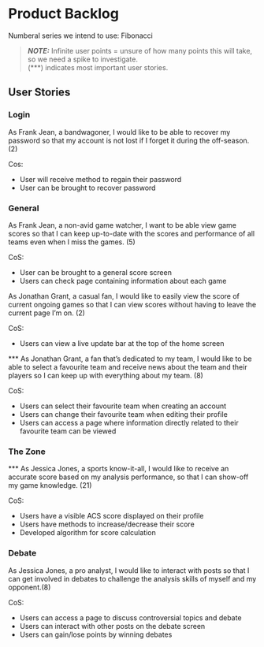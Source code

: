 # Product Backlog
Numberal series we intend to use: Fibonacci

> **_NOTE:_**  Infinite user points = unsure of how many points this will take, so we need a spike to investigate.<br>(\*\*\*) indicates most important user stories.

## User Stories
### Login
As Frank Jean, a bandwagoner, I would like to be able to recover my password so that my account is not lost if I forget it during the off-season. (2)

Cos:
- User will receive method to regain their password
- User can be brought to recover password

### General
As Frank Jean, a non-avid game watcher, I want to be able view game scores so that I can keep up-to-date with the scores and performance of all teams even when I miss the games. (5)

CoS:
- User can be brought to a general score screen 
- Users can check page containing information about each game

As Jonathan Grant, a casual fan, I would like to easily view the score of current ongoing games so that I can view scores without having to leave the current page I’m on. (2)

CoS:
- Users can view a live update bar at the top of the home screen


\*\*\* As Jonathan Grant, a fan that’s dedicated to my team, I would like to be able to select a favourite team and receive news about the team and their players so I can keep up with everything about my team. (8)

CoS:
- Users can select their favourite team when creating an account
- Users can change their favourite team when editing their profile
- Users can access a page where information directly related to their favourite team can be viewed

### The Zone
\*\*\* As Jessica Jones, a sports know-it-all, I would like to receive an accurate score based on my analysis performance, so that I can show-off my game knowledge. (21)

CoS:
- Users have a visible ACS score displayed on their profile
- Users have methods to increase/decrease their score
- Developed algorithm for score calculation

### Debate
As Jessica Jones, a pro analyst, I would like to interact with posts so that I can get involved in debates to challenge the analysis skills of myself and my opponent.(8)

CoS:
- Users can access a page to discuss controversial topics and debate
- Users can interact with other posts on the debate screen
- Users can gain/lose points by winning debates
